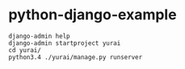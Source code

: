 # python-django-example
```
django-admin help
django-admin startproject yurai
cd yurai/
python3.4 ./yurai/manage.py runserver
```
